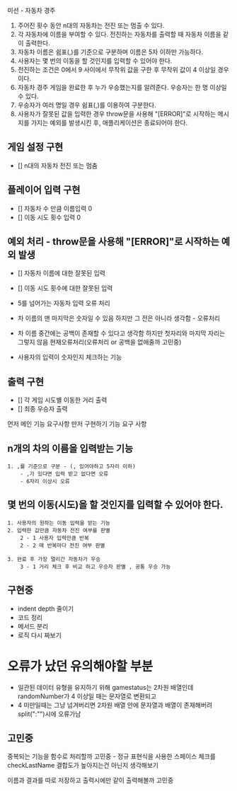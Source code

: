 미션 - 자동차 경주


1. 주어진 횟수 동안 n대의 자동차는 전진 또는 멈출 수 있다.
2. 각 자동차에 이름을 부여할 수 있다. 전진하는 자동차를 출력할 때 자동차 이름을 같이 출력한다.
3. 자동차 이름은 쉼표(,)를 기준으로 구분하며 이름은 5자 이하만 가능하다.
4. 사용자는 몇 번의 이동을 할 것인지를 입력할 수 있어야 한다.
5. 전진하는 조건은 0에서 9 사이에서 무작위 값을 구한 후 무작위 값이 4 이상일 경우이다.
6. 자동차 경주 게임을 완료한 후 누가 우승했는지를 알려준다. 우승자는 한 명 이상일 수 있다.
7. 우승자가 여러 명일 경우 쉼표(,)를 이용하여 구분한다.
8. 사용자가 잘못된 값을 입력한 경우 throw문을 사용해 "[ERROR]"로 시작하는 메시지를 가지는 예외를 발생시킨 후, 애플리케이션은 종료되어야 한다.


## 게임 설정 구현
- [] n대의 자동차 전진 또는 멈춤


## 플레이어 입력 구현
- [] 자동차 수 만큼 이름입력 0
- [] 이동 시도 횟수 입력 0 


## 예외 처리 - throw문을 사용해 "[ERROR]"로 시작하는 예외 발생
- [] 자동차 이름에 대한 잘못된 입력
- [] 이동 시도 횟수에 대한 잘못된 입력

- 5를 넘어가는 자동차 입력 오류 처리
- 차 이름의 맨 마지막은 숫자일 수 있음 하지만 그 전은 아니라 생각함 - 오류처리
- 차 이름 중간에는 공백이 존재할 수 있다고 생각함 하지만 첫자리와 마지막 자리는 그렇지 않음 현재오류처리(오류처리 or 공백을 없애줄까 고민중)
- 사용자의 입력이 숫자인지 체크하는 기능


## 출력 구현
- [] 각 게임 시도별 이동한 거리 출력
- [] 최종 우승자 출력

먼저 메인 기능 요구사항 만저 구현하기
기능 요구 사항


## n개의 차의 이름을 입력받는 기능
    1. ,를 기준으로 구분 - (, 있어야하고 5자리 이하)
        - ,가 있다면 입력 받고 없다면 오류
        - 6자리 이상시 오류


## 몇 번의 이동(시도)을 할 것인지를 입력할 수 있어야 한다.
    1. 사용자의 원하는 이동 입력을 받는 기능
    2. 입력한 값만큼 자동차 전진 여부를 판별 
        2 - 1 사용자 입력만큼 반복
        2 - 2 매 반복마다 전진 여부 판별

    3. 완료 후 가장 멀리간 자동차가 우승
        3 - 1 거리 체크 후 비교 하고 우승자 판별 , 공통 우승 가능


## 구현중
- indent depth 줄이기
- 코드 정리
- 메서드 분리
- 로직 다시 짜보기


# 오류가 났던 유의해야할 부분
- 일관된 데이터 유형을 유지하기 위해 gamestatus는 2차원 배열인데 randomNumber가 4 이상일 때는 문자열로 변환되고
- 4 미만일때는 그냥 넘겨버리면 2차원 배열 안에 문자열과 배열이 존재해버려 split(":"")시에 오류가남 


## 고민중
중복되는 기능을 함수로 처리할까 고민중 - 정규 표현식을 사용한 스페이스 체크를 checkLastName 결합도가 높아지는건 아닌지 생각해보기

이름과 결과를 따로 저장하고 출력시에만 같이 출력해볼까 고민중